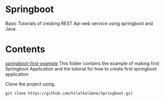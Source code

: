 # Springboot
Basic Tutorials of creating REST Api web service using springboot and Java.

# Contents
[*springboot-first-example*](https://github.com/hilalkaldane/Springboot/tree/master/springboot-first-example)
This folder contains the example of making first Springboot Application and the tutorial for how to create first springboot application

Clone the project using.
```
git clone https://github.com/hilalkaldane/Springboot.git
```
